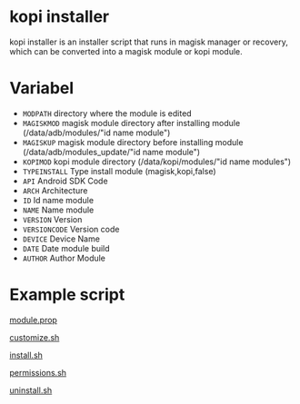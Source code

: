 # kopi installer
kopi installer is an installer script that runs in magisk manager or recovery, which can be converted into a magisk module or kopi module.

# Variabel
- ``MODPATH`` directory where the module is edited
- ``MAGISKMOD`` magisk module directory after installing module (/data/adb/modules/"id name module")
- ``MAGISKUP`` magisk module directory before installing module (/data/adb/modules_update/"id name module")
- ``KOPIMOD`` kopi module directory (/data/kopi/modules/"id name modules")
- ``TYPEINSTALL`` Type install module (magisk,kopi,false)
- ``API`` Android SDK Code
- ``ARCH`` Architecture
- ``ID`` Id name module
- ``NAME`` Name module
- ``VERSION`` Version
- ``VERSIONCODE`` Version code
- ``DEVICE`` Device Name
- ``DATE`` Date module build
- ``AUTHOR`` Author Module

# Example script
[module.prop](https://github.com/litegapps/litegapps/blob/main/core/utils/kopi/module.prop)
 
[customize.sh](https://github.com/litegapps/litegapps/blob/main/core/utils/customize.sh)
 
[install.sh](https://github.com/litegapps/litegapps/blob/main/core/utils/kopi/install.sh)
 
[permissions.sh](https://github.com/litegapps/litegapps/blob/main/core/utils/kopi/permissions.sh)
 
[uninstall.sh](https://github.com/litegapps/litegapps/blob/main/core/utils/kopi/uninstall.sh)
 
